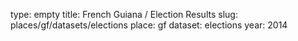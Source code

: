 type: empty
title: French Guiana / Election Results
slug: places/gf/datasets/elections
place: gf
dataset: elections
year: 2014
